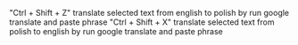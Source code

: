"Ctrl + Shift + Z" translate selected text from english to polish by run google translate and paste phrase
"Ctrl + Shift + X" translate selected text from polish to english by run google translate and paste phrase